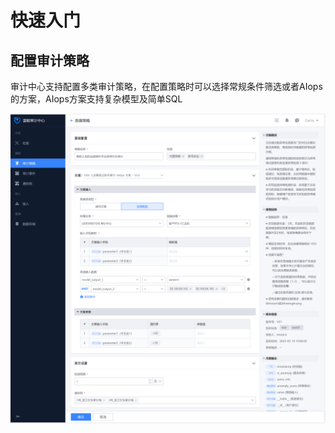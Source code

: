 # 快速入门

## 配置审计策略

审计中心支持配置多类审计策略，在配置策略时可以选择常规条件筛选或者AIops的方案，AIops方案支持复杂模型及简单SQL

![alt text](image.png)

